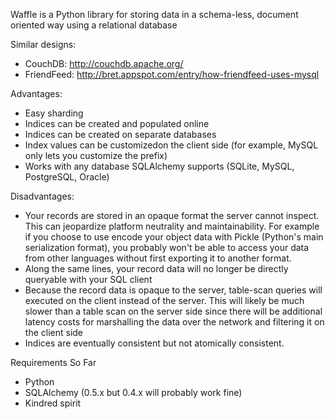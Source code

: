 Waffle is a Python library for storing data in a schema-less, document oriented way using a relational database

Similar designs:
    
 * CouchDB: http://couchdb.apache.org/
 * FriendFeed: http://bret.appspot.com/entry/how-friendfeed-uses-mysql

Advantages:
 * Easy sharding
 * Indices can be created and populated online
 * Indices can be created on separate databases
 * Index values can be customizedon the client side (for example, MySQL only lets you customize the prefix)
 * Works with any database SQLAlchemy supports (SQLite, MySQL, PostgreSQL, Oracle)

Disadvantages:
 - Your records are stored in an opaque format the server cannot inspect.  This can jeopardize platform neutrality and maintainability.  For example if you choose to use encode your object data with Pickle (Python's main serialization format), you probably won't be able to access your data from other languages without first exporting it to another format.  
 - Along the same lines, your record data will no longer be directly queryable with your SQL client
 - Because the record data is opaque to the server, table-scan queries will executed on the client instead of the server.  This will likely be much slower than a table scan on the server side since there will be additional latency costs for marshalling the data over the network and filtering it on the client side
 - Indices are eventually consistent but not atomically consistent.

Requirements So Far
 * Python
 * SQLAlchemy (0.5.x but 0.4.x will probably work fine)
 * Kindred spirit
